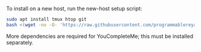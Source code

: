 To install on a new host, run the new-host setup script:

```sh
sudo apt install tmux htop git
bash <(wget -nv -O- 'https://raw.githubusercontent.com/programmablereya/common-configs/master/new-host.sh')
```

More dependencies are required for YouCompleteMe; this must be installed separately.
